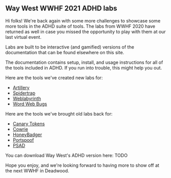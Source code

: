 Way West WWHF 2021 ADHD labs
------------------------------
Hi folks! We're back again with some more challenges to showcase some more tools in the ADHD
suite of tools. The labs from WWHF 2020 have returned as well in case you missed the opportunity
to play with them at our last virtual event.

Labs are built to be interactive (and gamified) versions of the documentation that can be found elsewhere on this site.

The documentation contains setup, install, and usage instructions for all of the tools included in
ADHD. If you run into trouble, this might help you out.

Here are the tools we've created new labs for:
 - [Artillery](Reno2021/Spidertrap_WayWest2021.md)
 - [Spidertrap](Reno2021/Spidertrap_WayWest2021.md)
 - [Weblabyrinth](Weblabyrinth/Spidertrap_WayWest2021.md)
 - [Word Web Bugs](Reno2021/WordWebBugs_WayWest2021.md)

Here are the tools we've brought old labs back for:
 - [Canary Tokens](Deadwood2020/CanaryTokens_WWHF2020_Deadwood.md)
 - [Cowrie](Deadwood2020/Cowrie_WWHF2020_Deadwood.md)
 - [HoneyBadger](Deadwood2020/HoneyBadger_WWHF2020_Deadwood.md)
 - [Portspoof](Deadwood2020/Portspoof_WWHF2020_Deadwood.md)
 - [PSAD](Deadwood2020/PSAD_WWHF2020_Deadwood.md)


You can download Way West's ADHD version here: TODO

Hope you enjoy, and we're looking forward to having more to show off at the next WWHF in Deadwood.
